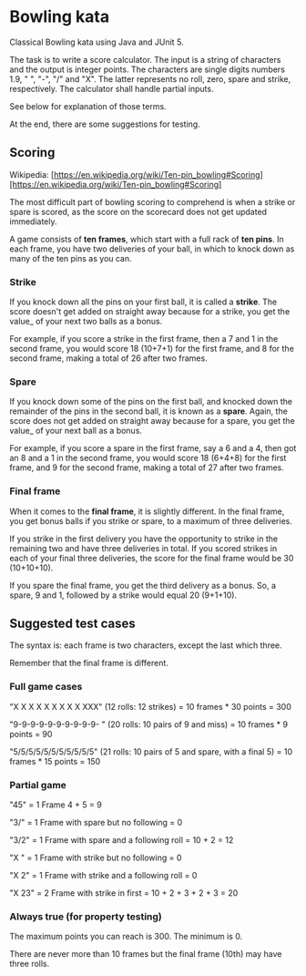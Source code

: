 # Bowling kata

Classical Bowling kata using Java and JUnit 5.

The task is to write a score calculator. The input is a string of characters and the
output is integer points. The characters are single digits numbers 1.9, " ", "-", "/" and "X". The latter
represents no roll, zero, spare and strike, respectively. The calculator shall handle partial inputs.

See below for explanation of those terms.

At the end, there are some suggestions for testing.

## Scoring

Wikipedia: [https://en.wikipedia.org/wiki/Ten-pin_bowling#Scoring][https://en.wikipedia.org/wiki/Ten-pin_bowling#Scoring]

The most difficult part of bowling scoring to comprehend is when a strike or spare is scored, as the score on the 
scorecard does not get updated immediately.

A game consists of **ten frames**, which start with a full rack of **ten pins**. In each frame, you have two deliveries 
of your ball, in which to knock down as many of the ten pins as you can.

### Strike
If you knock down all the pins on your first ball, it is called a **strike**. The score doesn't get added on straight 
away because for a strike, you get the value_ of your next two balls as a bonus.

For example, if you score a strike in the first frame, then a 7 and 1 in the second frame, you would score 18 (10+7+1) 
for the first frame, and 8 for the second frame, making a total of 26 after two frames.

### Spare
If you knock down some of the pins on the first ball, and knocked down the remainder of the pins in the second ball, 
it is known as a **spare**. Again, the score does not get added on straight away because for a spare, you get the value_
of your next ball as a bonus. 

For example, if you score a spare in the first frame, say a 6 and a 4, then got an 8 and a 1 in the second frame, 
you would score 18 (6+4+8) for the first frame, and 9 for the second frame, making a total of 27 after two frames.

### Final frame

When it comes to the **final frame**, it is slightly different. In the final frame, you get bonus balls if you strike 
or spare, to a maximum of three deliveries. 

If you strike in the first delivery you have the opportunity to strike in the remaining two and have three deliveries 
in total. If you scored strikes in each of your final three deliveries, the score for the final frame would 
be 30 (10+10+10). 

If you spare the final frame, you get the third delivery as a bonus. So, a spare, 9 and 1, followed 
by a strike would equal 20 (9+1+10).

## Suggested test cases

The syntax is: each frame is two characters, except the last which three.

Remember that the final frame is different. 

### Full game cases

"X X X X X X X X X XXX" (12 rolls: 12 strikes) = 10 frames * 30 points = 300

"9-9-9-9-9-9-9-9-9-9- " (20 rolls: 10 pairs of 9 and miss) = 10 frames * 9 points = 90

"5/5/5/5/5/5/5/5/5/5/5" (21 rolls: 10 pairs of 5 and spare, with a final 5) = 10 frames * 15 points = 150

### Partial game

"45" = 1 Frame 4 + 5 = 9 

"3/" = 1 Frame with spare but no following = 0

"3/2" = 1 Frame with spare and a following roll = 10 + 2 = 12

"X " = 1 Frame with strike but no following = 0

"X 2" = 1 Frame with strike and a following roll = 0

"X 23" = 2 Frame with strike in first = 10 + 2 + 3 + 2 + 3 = 20

### Always true (for property testing)

The maximum points you can reach is 300. The minimum is 0. 

There are never more than 10 frames but the final frame (10th) may have three rolls.


[https://en.wikipedia.org/wiki/Ten-pin_bowling#Scoring]: https://en.wikipedia.org/wiki/Ten-pin_bowling#Scoring
